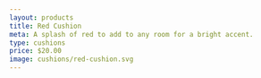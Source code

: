 ```yaml
---
layout: products
title: Red Cushion
meta: A splash of red to add to any room for a bright accent.
type: cushions
price: $20.00
image: cushions/red-cushion.svg
---
```

